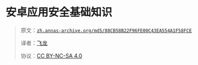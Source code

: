 # 安卓应用安全基础知识

> 原文：[`zh.annas-archive.org/md5/88CB58B22F96FE00C43EA554A1F58FCE`](https://zh.annas-archive.org/md5/88CB58B22F96FE00C43EA554A1F58FCE)
> 
> 译者：[飞龙](https://github.com/wizardforcel)
> 
> 协议：[CC BY-NC-SA 4.0](http://creativecommons.org/licenses/by-nc-sa/4.0/)